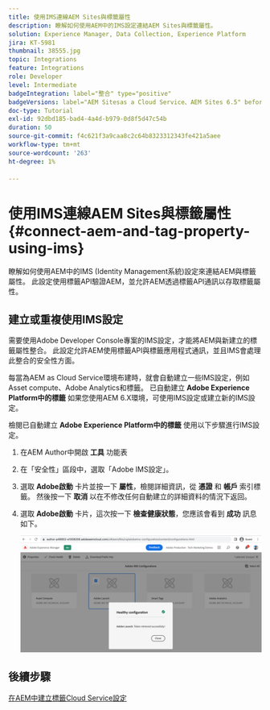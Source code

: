 ```yaml
---
title: 使用IMS連線AEM Sites與標籤屬性
description: 瞭解如何使用AEM中的IMS設定連結AEM Sites與標籤屬性。
solution: Experience Manager, Data Collection, Experience Platform
jira: KT-5981
thumbnail: 38555.jpg
topic: Integrations
feature: Integrations
role: Developer
level: Intermediate
badgeIntegration: label="整合" type="positive"
badgeVersions: label="AEM Sitesas a Cloud Service、AEM Sites 6.5" before-title="false"
doc-type: Tutorial
exl-id: 92dbd185-bad4-4a4d-b979-0d8f5d47c54b
duration: 50
source-git-commit: f4c621f3a9caa8c2c64b8323312343fe421a5aee
workflow-type: tm+mt
source-wordcount: '263'
ht-degree: 1%

---
```


# 使用IMS連線AEM Sites與標籤屬性{#connect-aem-and-tag-property-using-ims}

瞭解如何使用AEM中的IMS (Identity Management系統)設定來連結AEM與標籤屬性。 此設定使用標籤API驗證AEM，並允許AEM透過標籤API通訊以存取標籤屬性。

## 建立或重複使用IMS設定

需要使用Adobe Developer Console專案的IMS設定，才能將AEM與新建立的標籤屬性整合。 此設定允許AEM使用標籤API與標籤應用程式通訊，並且IMS會處理此整合的安全性方面。

每當為AEM as Cloud Service環境布建時，就會自動建立一些IMS設定，例如Asset compute、Adobe Analytics和標籤。 已自動建立 **Adobe Experience Platform中的標籤** 如果您使用AEM 6.X環境，可使用IMS設定或建立新的IMS設定。

檢閱已自動建立 **Adobe Experience Platform中的標籤** 使用以下步驟進行IMS設定。

1. 在AEM Author中開啟 **工具** 功能表
1. 在「安全性」區段中，選取「Adobe IMS設定」。
1. 選取 **Adobe啟動** 卡片並按一下 **屬性**，檢閱詳細資訊，從 **憑證** 和 **帳戶** 索引標籤。 然後按一下 **取消** 以在不修改任何自動建立的詳細資料的情況下返回。
1. 選取 **Adobe啟動** 卡片，這次按一下 **檢查健康狀態**，您應該會看到 **成功** 訊息如下。

   ![標籤健康的IMS設定](assets/adobe-launch-healthy-ims-config.png)

## 後續步驟

[在AEM中建立標籤Cloud Service設定](create-aem-launch-cloud-service.md)

